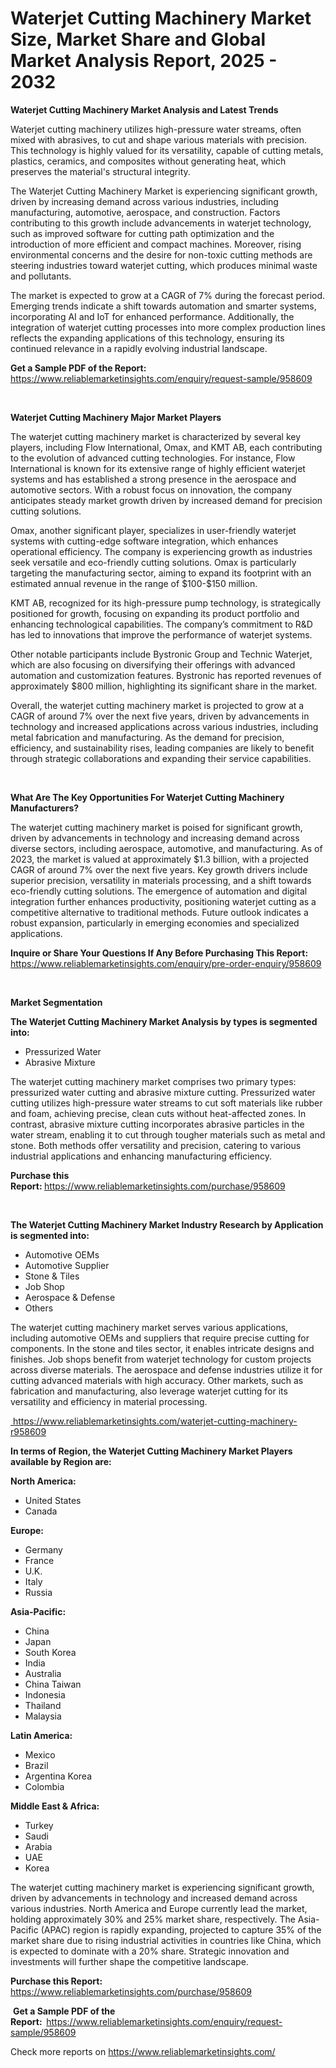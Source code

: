 <p><h1>Waterjet Cutting Machinery Market Size, Market Share and Global Market Analysis Report, 2025 - 2032</h1></p><p><strong>Waterjet Cutting Machinery Market Analysis and Latest Trends</strong></p>
<p><p>Waterjet cutting machinery utilizes high-pressure water streams, often mixed with abrasives, to cut and shape various materials with precision. This technology is highly valued for its versatility, capable of cutting metals, plastics, ceramics, and composites without generating heat, which preserves the material's structural integrity. </p><p>The Waterjet Cutting Machinery Market is experiencing significant growth, driven by increasing demand across various industries, including manufacturing, automotive, aerospace, and construction. Factors contributing to this growth include advancements in waterjet technology, such as improved software for cutting path optimization and the introduction of more efficient and compact machines. Moreover, rising environmental concerns and the desire for non-toxic cutting methods are steering industries toward waterjet cutting, which produces minimal waste and pollutants.</p><p>The market is expected to grow at a CAGR of 7% during the forecast period. Emerging trends indicate a shift towards automation and smarter systems, incorporating AI and IoT for enhanced performance. Additionally, the integration of waterjet cutting processes into more complex production lines reflects the expanding applications of this technology, ensuring its continued relevance in a rapidly evolving industrial landscape.</p></p>
<p><strong>Get a Sample PDF of the Report:&nbsp;</strong> <a href="https://www.reliablemarketinsights.com/enquiry/request-sample/958609?utm_campaign=3320&utm_medium=2&utm_source=Github&utm_content=ia&utm_term=08042025&utm_id=waterjet-cutting-machinery">https://www.reliablemarketinsights.com/enquiry/request-sample/958609</a></p>
<p>&nbsp;</p>
<p><strong>Waterjet Cutting Machinery Major Market Players</strong></p>
<p><p>The waterjet cutting machinery market is characterized by several key players, including Flow International, Omax, and KMT AB, each contributing to the evolution of advanced cutting technologies. For instance, Flow International is known for its extensive range of highly efficient waterjet systems and has established a strong presence in the aerospace and automotive sectors. With a robust focus on innovation, the company anticipates steady market growth driven by increased demand for precision cutting solutions.</p><p>Omax, another significant player, specializes in user-friendly waterjet systems with cutting-edge software integration, which enhances operational efficiency. The company is experiencing growth as industries seek versatile and eco-friendly cutting solutions. Omax is particularly targeting the manufacturing sector, aiming to expand its footprint with an estimated annual revenue in the range of $100-$150 million.</p><p>KMT AB, recognized for its high-pressure pump technology, is strategically positioned for growth, focusing on expanding its product portfolio and enhancing technological capabilities. The company’s commitment to R&D has led to innovations that improve the performance of waterjet systems.</p><p>Other notable participants include Bystronic Group and Technic Waterjet, which are also focusing on diversifying their offerings with advanced automation and customization features. Bystronic has reported revenues of approximately $800 million, highlighting its significant share in the market.</p><p>Overall, the waterjet cutting machinery market is projected to grow at a CAGR of around 7% over the next five years, driven by advancements in technology and increased applications across various industries, including metal fabrication and manufacturing. As the demand for precision, efficiency, and sustainability rises, leading companies are likely to benefit through strategic collaborations and expanding their service capabilities.</p></p>
<p>&nbsp;</p>
<p><strong>What Are The Key Opportunities For Waterjet Cutting Machinery Manufacturers?</strong></p>
<p><p>The waterjet cutting machinery market is poised for significant growth, driven by advancements in technology and increasing demand across diverse sectors, including aerospace, automotive, and manufacturing. As of 2023, the market is valued at approximately $1.3 billion, with a projected CAGR of around 7% over the next five years. Key growth drivers include superior precision, versatility in materials processing, and a shift towards eco-friendly cutting solutions. The emergence of automation and digital integration further enhances productivity, positioning waterjet cutting as a competitive alternative to traditional methods. Future outlook indicates a robust expansion, particularly in emerging economies and specialized applications.</p></p>
<p><strong>Inquire or Share Your Questions If Any Before Purchasing This Report:</strong> <a href="https://www.reliablemarketinsights.com/enquiry/pre-order-enquiry/958609?utm_campaign=3320&utm_medium=2&utm_source=Github&utm_content=ia&utm_term=08042025&utm_id=waterjet-cutting-machinery">https://www.reliablemarketinsights.com/enquiry/pre-order-enquiry/958609</a></p>
<p>&nbsp;</p>
<p><strong>Market Segmentation</strong></p>
<p><strong>The Waterjet Cutting Machinery Market Analysis by types is segmented into:</strong></p>
<p><ul><li>Pressurized Water</li><li>Abrasive Mixture</li></ul></p>
<p><p>The waterjet cutting machinery market comprises two primary types: pressurized water cutting and abrasive mixture cutting. Pressurized water cutting utilizes high-pressure water streams to cut soft materials like rubber and foam, achieving precise, clean cuts without heat-affected zones. In contrast, abrasive mixture cutting incorporates abrasive particles in the water stream, enabling it to cut through tougher materials such as metal and stone. Both methods offer versatility and precision, catering to various industrial applications and enhancing manufacturing efficiency.</p></p>
<p><strong>Purchase this Report:&nbsp;</strong><a href="https://www.reliablemarketinsights.com/purchase/958609?utm_campaign=3320&utm_medium=2&utm_source=Github&utm_content=ia&utm_term=08042025&utm_id=waterjet-cutting-machinery">https://www.reliablemarketinsights.com/purchase/958609</a></p>
<p>&nbsp;</p>
<p><strong>The Waterjet Cutting Machinery Market Industry Research by Application is segmented into:</strong></p>
<p><ul><li>Automotive OEMs</li><li>Automotive Supplier</li><li>Stone & Tiles</li><li>Job Shop</li><li>Aerospace & Defense</li><li>Others</li></ul></p>
<p><p>The waterjet cutting machinery market serves various applications, including automotive OEMs and suppliers that require precise cutting for components. In the stone and tiles sector, it enables intricate designs and finishes. Job shops benefit from waterjet technology for custom projects across diverse materials. The aerospace and defense industries utilize it for cutting advanced materials with high accuracy. Other markets, such as fabrication and manufacturing, also leverage waterjet cutting for its versatility and efficiency in material processing.</p></p>
<p><a href="https://www.reliablemarketinsights.com/waterjet-cutting-machinery-r958609?utm_campaign=3320&utm_medium=2&utm_source=Github&utm_content=ia&utm_term=08042025&utm_id=waterjet-cutting-machinery">&nbsp;https://www.reliablemarketinsights.com/waterjet-cutting-machinery-r958609</a></p>
<p><strong>In terms of Region, the Waterjet Cutting Machinery Market Players available by Region are:</strong></p>
<p>
    <p> <strong> North America: </strong>
        <ul>
            <li>United States</li>
            <li>Canada</li>
        </ul>
        </p> 
    <p> <strong> Europe: </strong>
        <ul>
            <li>Germany</li>
            <li>France</li>
            <li>U.K.</li>
            <li>Italy</li>
            <li>Russia</li>
        </ul>
        </p> 
    <p> <strong> Asia-Pacific: </strong>
        <ul>
            <li>China</li>
            <li>Japan</li>
            <li>South Korea</li>
            <li>India</li>
            <li>Australia</li>
            <li>China Taiwan</li>
            <li>Indonesia</li>
            <li>Thailand</li>
            <li>Malaysia</li>
        </ul>
        </p> 
    <p> <strong> Latin America: </strong>
        <ul>
            <li>Mexico</li>
            <li>Brazil</li>
            <li>Argentina Korea</li>
            <li>Colombia</li>
        </ul>
        </p> 
    <p> <strong> Middle East & Africa: </strong>
        <ul>
            <li>Turkey</li>
            <li>Saudi</li>
            <li>Arabia</li>
            <li>UAE</li>
            <li>Korea</li>
        </ul>
    </p>
    </p>
<p><p>The waterjet cutting machinery market is experiencing significant growth, driven by advancements in technology and increased demand across various industries. North America and Europe currently lead the market, holding approximately 30% and 25% market share, respectively. The Asia-Pacific (APAC) region is rapidly expanding, projected to capture 35% of the market share due to rising industrial activities in countries like China, which is expected to dominate with a 20% share. Strategic innovation and investments will further shape the competitive landscape.</p></p>
<p><strong>Purchase this Report: </strong><a href="https://www.reliablemarketinsights.com/purchase/958609?utm_campaign=3320&utm_medium=2&utm_source=Github&utm_content=ia&utm_term=08042025&utm_id=waterjet-cutting-machinery">https://www.reliablemarketinsights.com/purchase/958609</a></p>
<p>&nbsp;<strong>Get a Sample PDF of the Report:&nbsp;&nbsp;</strong><a href="https://www.reliablemarketinsights.com/enquiry/request-sample/958609?utm_campaign=3320&utm_medium=2&utm_source=Github&utm_content=ia&utm_term=08042025&utm_id=waterjet-cutting-machinery">https://www.reliablemarketinsights.com/enquiry/request-sample/958609</a></p>
<p><strong></strong></p>
<p>Check more reports on <a href="https://www.reliablemarketinsights.com/?utm_campaign=3320&utm_medium=2&utm_source=Github&utm_content=ia&utm_term=08042025&utm_id=waterjet-cutting-machinery">https://www.reliablemarketinsights.com/</a></p>